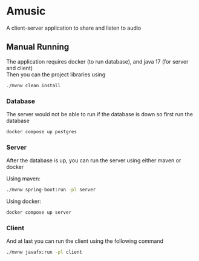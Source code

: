 # Amusic

A client-server application to share and listen to audio

## Manual Running

The application requires docker (to run database), and java 17 (for server and client)  
Then you can the project libraries using

```bash
./mvnw clean install
```

### Database

The server would not be able to run if the database is down so first run the database

```bash
docker compose up postgres
```

### Server

After the database is up, you can run the server using either maven or docker

Using maven:

```bash
./mvnw spring-boot:run -pl server
```

Using docker:

```bash
docker compose up server
```

### Client

And at last you can run the client using the following command

```bash
./mvnw javafx:run -pl client
```
